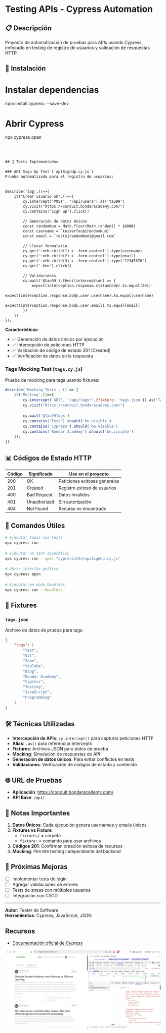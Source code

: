 # Testing APIs - Cypress Automation

## 📋 Descripción
Proyecto de automatización de pruebas para APIs usando Cypress, enfocado en testing de registro de usuarios y validación de respuestas HTTP.

## 🚀 Instalación




# Instalar dependencias
npm install cypress --save-dev

# Abrir Cypress
npx cypress open
```



## 🧪 Tests Implementados

### API Sign Up Test (`apiSignUp.cy.js`)
Prueba automatizada para el registro de usuarios:


describe('log',()=>{
    it("Crear usuario ok",()=>{
        cy.intercept('POST', '/api/users').as('tau99')
        cy.visit("https://conduit.bondaracademy.com/")
        cy.contains('Sign up').click()
        
        // Generación de datos únicos
        const randomNum = Math.floor(Math.random() * 10000)
        const username = `testerTau${randomNum}`
        const email = `test${randomNum}@gmail.com`
        
        // Llenar formulario
        cy.get(':nth-child(1) > .form-control').type(username)
        cy.get(':nth-child(2) > .form-control').type(email)
        cy.get(':nth-child(3) > .form-control').type('12345678')
        cy.get('.btn').click()
        
        // Validaciones
        cy.wait('@tau99').then((interception) => {
            expect(interception.response.statusCode).to.equal(201)
            expect(interception.response.body.user.username).to.equal(username)
            expect(interception.response.body.user.email).to.equal(email)
        })
    })
});
```

**Características:**
- ✅ Generación de datos únicos por ejecución
- ✅ Intercepción de peticiones HTTP
- ✅ Validación de código de estado 201 (Created)
- ✅ Verificación de datos en la respuesta

### Tags Mocking Test (`tags.cy.js`)
Prueba de mocking para tags usando fixtures:

```javascript
describe('Mocking Tests', () => {
    it('Mocking',()=>{
        cy.intercept('GET', '/api/tags*',{fixture: 'tags.json'}).as('Tau99Tags');
        cy.visit("https://conduit.bondaracademy.com/")
        
        cy.wait('@Tau99Tags')
        cy.contains('Test').should('be.visible')
        cy.contains('Cypress').should('be.visible')
        cy.contains('Bondar Academy').should('be.visible')
    });
})
```

## 📊 Códigos de Estado HTTP

| Código | Significado | Uso en el proyecto |
|--------|-------------|-------------------|
| 200 | OK | Peticiones exitosas generales |
| 201 | Created | Registro exitoso de usuarios |
| 400 | Bad Request | Datos inválidos |
| 401 | Unauthorized | Sin autorización |
| 404 | Not Found | Recurso no encontrado |

## 🔧 Comandos Útiles

```bash
# Ejecutar todos los tests
npx cypress run

# Ejecutar un test específico
npx cypress run --spec "cypress/e2e/apiSignUp.cy.js"

# Abrir interfaz gráfica
npx cypress open

# Ejecutar en modo headless
npx cypress run --headless
```

## 📄 Fixtures

### `tags.json`
Archivo de datos de prueba para tags:
```json
{
    "tags": [
        "Test",
        "Git",
        "Zoom",
        "YouTube",
        "Blog",
        "Bondar Academy",
        "Cypress",
        "Testing",
        "JavaScript",
        "Programming"
    ]
}
```

## 🛠️ Técnicas Utilizadas

- **Intercepción de APIs**: `cy.intercept()` para capturar peticiones HTTP
- **Alias**: `.as()` para referenciar intercepts
- **Fixtures**: Archivos JSON para datos de prueba
- **Mocking**: Simulación de respuestas de API
- **Generación de datos únicos**: Para evitar conflictos en tests
- **Validaciones**: Verificación de códigos de estado y contenido

## 🌐 URL de Pruebas
- **Aplicación**: https://conduit.bondaracademy.com/
- **API Base**: `/api/`

## 📝 Notas Importantes

1. **Datos Únicos**: Cada ejecución genera usernames y emails únicos
2. **Fixtures vs Fixture**: 
   - `fixtures/` = carpeta
   - `fixture:` = comando para usar archivos
3. **Códigos 201**: Confirman creación exitosa de recursos
4. **Mocking**: Permite testing independiente del backend

## 🚀 Próximas Mejoras
- [ ] Implementar tests de login
- [ ] Agregar validaciones de errores
- [ ] Tests de stress con múltiples usuarios
- [ ] Integración con CI/CD

---
**Autor**: Tester de Software  
**Herramientas**: Cypress, JavaScript, JSON


## Recursos
- [Documentación oficial de Cypress](https://docs.cypress.io/) 

![alt text](image.png)
